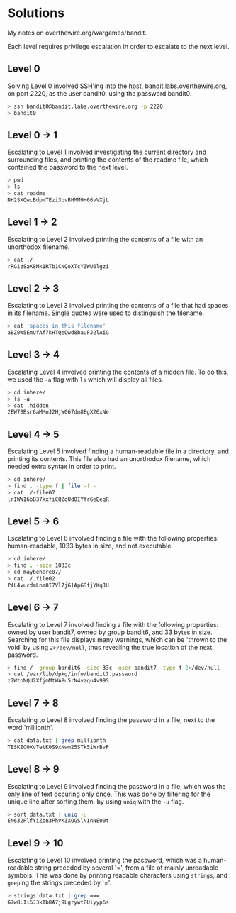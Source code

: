 # Solutions

My notes on overthewire.org/wargames/bandit.

Each level requires privilege escalation in order to escalate to the next level.

## Level 0 

Solving Level 0 involved SSH'ing into the host, bandit.labs.overthewire.org, on port 2220, as the user bandit0, using the password bandit0.

```bash
> ssh bandit0@bandit.labs.overthewire.org -p 2220 
> bandit0
```

## Level 0 → 1

Escalating to Level 1 involved investigating the current directory and surrounding files, and printing the contents of the readme file, which contained the password to the next level.

```bash
> pwd
> ls
> cat readme
NH2SXQwcBdpmTEzi3bvBHMM9H66vVXjL
```

## Level 1 → 2

Escalating to Level 2 involved printing the contents of a file with an unorthodox filename.

```bash
> cat ./-
rRGizSaX8Mk1RTb1CNQoXTcYZWU6lgzi
```

## Level 2 → 3

Escalating to Level 3 involved printing the contents of a file that had spaces in its filename. Single quotes were used to distinguish the filename.

```bash
> cat 'spaces in this filename'
aBZ0W5EmUfAf7kHTQeOwd8bauFJ2lAiG
```

## Level 3 → 4

Escalating Level 4 involved printing the contents of a hidden file. To do this, we used the `-a` flag with `ls` which will display all files.

```bash
> cd inhere/
> ls -a
> cat .hidden
2EW7BBsr6aMMoJ2HjW067dm8EgX26xNe
```

## Level 4 → 5

Escalating Level 5 involved finding a human-readable file in a directory, and printing its contents. This file also had an unorthodox filename, which needed extra syntax in order to print.

```bash
> cd inhere/
> find . -type f | file -f -
> cat ./-file07
lrIWWI6bB37kxfiCQZqUdOIYfr6eEeqR
```

## Level 5 → 6

Escalating to Level 6 involved finding a file with the following properties: human-readable, 1033 bytes in size, and not executable.

```bash
> cd inhere/
> find . -size 1033c
> cd maybehere07/
> cat ./.file02
P4L4vucdmLnm8I7Vl7jG1ApGSfjYKqJU
```

## Level 6 → 7

Escalating to Level 7 involved finding a file with the following properties: owned by user bandit7, owned by group bandit6, and 33 bytes in size. Searching for this file displays many warnings, which can be 'thrown to the void' by using `2>/dev/null`, thus revealing the true location of the next password.

```bash
> find / -group bandit6 -size 33c -user bandit7 -type f 2>/dev/null
> cat /var/lib/dpkg/info/bandit7.password
z7WtoNQU2XfjmMtWA8u5rN4vzqu4v99S
```

## Level 7 → 8

Escalating to Level 8 involved finding the password in a file, next to the word 'millionth'.

```bash
> cat data.txt | grep millionth
TESKZC0XvTetK0S9xNwm25STk5iWrBvP
```

## Level 8 → 9

Escalating to Level 9 involved finding the password in a file, which was the only line of text occuring only once. This was done by filtering for the unique line after sorting them, by using `uniq` with the `-u` flag.

```bash
> sort data.txt | uniq -u
EN632PlfYiZbn3PhVK3XOGSlNInNE00t
```

## Level 9 → 10

Escalating to Level 10 involved printing the password, which was a human-readable string preceded by several '=', from a file of mainly unreadable symbols. This was done by printing readable characters using `strings`, and `grep`ing the strings preceded by '='.

```bash
> strings data.txt | grep ===
G7w8LIi6J3kTb8A7j9LgrywtEUlyyp6s
```

